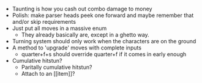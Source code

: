 - Taunting is how you cash out combo damage to money
- Polish: make parser heads peek one forward and maybe remember that and/or skip requirements
- Just put all moves in a massive enum
	- They already basically are, except in a ghetto way.
- Turning system should only work when the characters are on the ground
- A method to 'upgrade' moves with complete inputs
	- quarter+f+s should override quarter+f if it comes in early enough
- Cumulative hitstun?
	- Paritally cumulative hitstun?
	- Attach to an [[item]]?